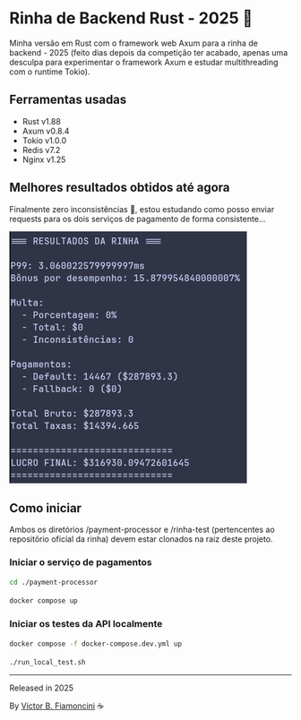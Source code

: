 # Rinha de Backend Rust - 2025 🦀

Minha versão em Rust com o framework web Axum para a rinha de backend - 2025 (feito dias depois da competição ter acabado, apenas uma desculpa para experimentar o framework Axum e estudar multithreading com o runtime Tokio).

## Ferramentas usadas

- Rust v1.88
- Axum v0.8.4
- Tokio v1.0.0
- Redis v7.2
- Nginx v1.25

## Melhores resultados obtidos até agora

Finalmente zero inconsistências 🙌, estou estudando como posso enviar requests para os dois serviços de pagamento de forma consistente...

![Screenshot](./.github/partial-results.png)

## Como iniciar

Ambos os diretórios /payment-processor e /rinha-test (pertencentes ao repositõrio oficial da rinha) devem estar clonados na raiz deste projeto.

### Iniciar o serviço de pagamentos

```bash
cd ./payment-processor

docker compose up
```

### Iniciar os testes da API localmente

```bash
docker compose -f docker-compose.dev.yml up

./run_local_test.sh
```

----------
Released in 2025

By [Victor B. Fiamoncini](https://github.com/Victor-Fiamoncini) ☕️
